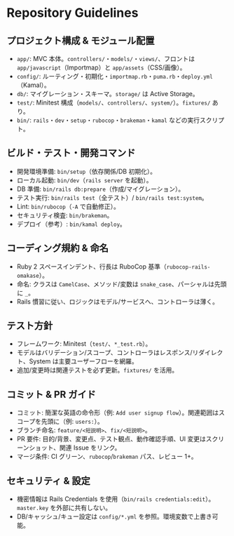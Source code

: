 # Repository Guidelines

## プロジェクト構成 & モジュール配置
- `app/`: MVC 本体。`controllers/`・`models/`・`views/`、フロントは `app/javascript`（Importmap）と `app/assets`（CSS/画像）。
- `config/`: ルーティング・初期化・`importmap.rb`・`puma.rb`・`deploy.yml`（Kamal）。
- `db/`: マイグレーション・スキーマ。`storage/` は Active Storage。
- `test/`: Minitest 構成（`models/`、`controllers/`、`system/`）。`fixtures/` あり。
- `bin/`: `rails`・`dev`・`setup`・`rubocop`・`brakeman`・`kamal` などの実行スクリプト。

## ビルド・テスト・開発コマンド
- 開発環境準備: `bin/setup`（依存関係/DB 初期化）。
- ローカル起動: `bin/dev`（`rails server` を起動）。
- DB 準備: `bin/rails db:prepare`（作成/マイグレーション）。
- テスト実行: `bin/rails test`（全テスト）/ `bin/rails test:system`。
- Lint: `bin/rubocop`（`-A` で自動修正）。
- セキュリティ検査: `bin/brakeman`。
- デプロイ（参考）: `bin/kamal deploy`。

## コーディング規約 & 命名
- Ruby 2 スペースインデント、行長は RuboCop 基準（`rubocop-rails-omakase`）。
- 命名: クラスは `CamelCase`、メソッド/変数は `snake_case`、パーシャルは先頭に `_`。
- Rails 慣習に従い、ロジックはモデル/サービスへ、コントローラは薄く。

## テスト方針
- フレームワーク: Minitest（`test/`、`*_test.rb`）。
- モデルはバリデーション/スコープ、コントローラはレスポンス/リダイレクト、System は主要ユーザーフローを網羅。
- 追加/変更時は関連テストを必ず更新。`fixtures/` を活用。

## コミット & PR ガイド
- コミット: 簡潔な英語の命令形（例: `Add user signup flow`）。関連範囲はスコープを先頭に（例: `users:`）。
- ブランチ命名: `feature/<短説明>`、`fix/<短説明>`。
- PR 要件: 目的/背景、変更点、テスト観点、動作確認手順、UI 変更はスクリーンショット、関連 Issue をリンク。
- マージ条件: CI グリーン、`rubocop`/`brakeman` パス、レビュー 1+。

## セキュリティ & 設定
- 機密情報は Rails Credentials を使用（`bin/rails credentials:edit`）。`master.key` を外部に共有しない。
- DB/キャッシュ/キュー設定は `config/*.yml` を参照。環境変数で上書き可能。

